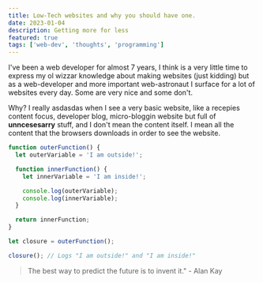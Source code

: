 ```yaml
---
title: Low-Tech websites and why you should have one.
date: 2023-01-04
description: Getting more for less
featured: true
tags: ['web-dev', 'thoughts', 'programming']
---
```


I've been a web developer for almost 7 years, I think is a very little time to express my ol wizzar knowledge about
making websites (just kidding) but as a web-developer and more important web-astronaut I surface for a lot of websites
every day. Some are very nice and some don't.

Why? I really asdasdas when I see a very basic website, like a recepies content focus, developer blog, micro-bloggin website but full
of **unncesesarry** stuff, and I don't mean the content itself. I mean all the content that the browsers downloads in order to see the website.

```javascript
function outerFunction() {
  let outerVariable = 'I am outside!';

  function innerFunction() {
    let innerVariable = 'I am inside!';

    console.log(outerVariable);
    console.log(innerVariable);
  }

  return innerFunction;
}

let closure = outerFunction();

closure(); // Logs "I am outside!" and "I am inside!"
```

> The best way to predict the future is to invent it." - Alan Kay
